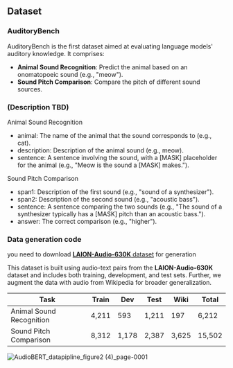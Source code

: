 ## Dataset
### AuditoryBench
AuditoryBench is the first dataset aimed at evaluating language models' auditory knowledge. It comprises:
- **Animal Sound Recognition**: Predict the animal based on an onomatopoeic sound (e.g., "meow").
- **Sound Pitch Comparison**: Compare the pitch of different sound sources.

### (Description TBD) 
Animal Sound Recognition
- animal: The name of the animal that the sound corresponds to (e.g., cat).
- description: Description of the animal sound (e.g., meow).
- sentence: A sentence involving the sound, with a [MASK] placeholder for the animal (e.g., "Meow is the sound a [MASK] makes.").

Sound Pitch Comparison
- span1: Description of the first sound (e.g., "sound of a synthesizer").
- span2: Description of the second sound (e.g., "acoustic bass").
- sentence: A sentence comparing the two sounds (e.g., "The sound of a synthesizer typically has a [MASK] pitch than an acoustic bass.").
- answer: The correct comparison (e.g., "higher").

### Data generation code 
you need to download [**LAION-Audio-630K** dataset](https://huggingface.co/datasets/Meranti/CLAP_freesound) for generation


This dataset is built using audio-text pairs from the **LAION-Audio-630K** dataset and includes both training, development, and test sets. Further, we augment the data with audio from Wikipedia for broader generalization.

| Task                  | Train | Dev | Test | Wiki | Total |
|-----------------------|-------|-----|------|------|-------|
| Animal Sound Recognition | 4,211 | 593 | 1,211 | 197 | 6,212 |
| Sound Pitch Comparison  | 8,312 | 1,178 | 2,387 | 3,625 | 15,502 |

![AudioBERT_datapipline_figure2 (4)_page-0001](https://github.com/user-attachments/assets/1d1093e9-c07e-4a81-9ef0-5f2ee860cf5c)
